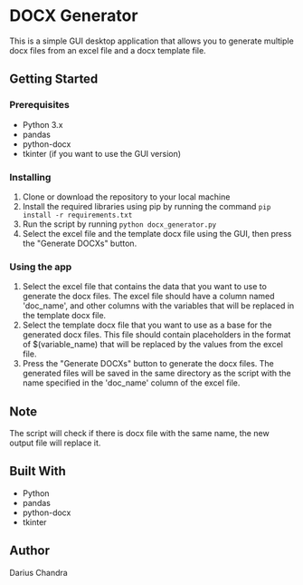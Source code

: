# DOCX Generator

This is a simple GUI desktop application that allows you to generate multiple docx files from an excel file and a docx template file. 

## Getting Started

### Prerequisites

- Python 3.x
- pandas
- python-docx
- tkinter (if you want to use the GUI version)

### Installing

1. Clone or download the repository to your local machine
2. Install the required libraries using pip by running the command `pip install -r requirements.txt`
3. Run the script by running `python docx_generator.py`
4. Select the excel file and the template docx file using the GUI, then press the "Generate DOCXs" button.

### Using the app

1. Select the excel file that contains the data that you want to use to generate the docx files. The excel file should have a column named 'doc_name', and other columns with the variables that will be replaced in the template docx file.
2. Select the template docx file that you want to use as a base for the generated docx files. This file should contain placeholders in the format of $(variable_name) that will be replaced by the values from the excel file.
3. Press the "Generate DOCXs" button to generate the docx files. The generated files will be saved in the same directory as the script with the name specified in the 'doc_name' column of the excel file.

## Note
The script will check if there is docx file with the same name, the new output file will replace it.

## Built With
- Python
- pandas
- python-docx
- tkinter

## Author
Darius Chandra
